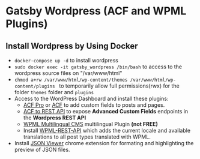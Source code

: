# Gatsby Wordpress (ACF and WPML Plugins)

## Install Wordpress by Using Docker

- `docker-compose up -d` to install wordpress
- `sudo docker exec -it gatsby_wordpress /bin/bash` to access to the wordpress source files on "/var/www/html"
- `chmod a+rw /var/www/html/wp-content/themes /var/www/html/wp-content/plugins ` to temporarily allow full permissions(rwx) for the folder `themes` folder and `plugins`
- Access to the WordPress Dashboard and install these plugins:
  - [ACF Pro](https://www.advancedcustomfields.com/pro/) or [ACF](https://wordpress.org/plugins/advanced-custom-fields/) to add custom fields to posts and pages.
  - [ACF to REST API](https://github.com/airesvsg/acf-to-rest-api) to expose **Advanced Custom Fields** endpoints in the **Wordpress REST API**
  - [WPML Multilingual CMS](https://wpml.org/) multilingual Plugin **(not FREE)**
  - Install [WPML-REST-API](https://github.com/shawnhooper/wpml-rest-api) which adds the current locale and available translations to all post types translated with WPML.
- Install [JSON Viewer](https://chrome.google.com/webstore/detail/json-viewer/gbmdgpbipfallnflgajpaliibnhdgobh) chrome extension for formating and highlighting the preview of JSON files.

